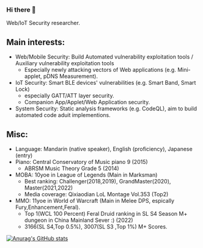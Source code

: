### Hi there 👋

Web/IoT Security researcher.

## Main interests:

- Web/Mobile Security: Build Automated vulnerability exploitation tools / Auxiliary vulnerability exploitation tools
  - Especially newly attacking vectors of Web applications (e.g. Mini-applet, pDNS Measurement).
- IoT Security: Smart BLE devices' vulnerabilities (e.g. Smart Band, Smart Lock)
  - especially GATT/ATT layer security.
  - Companion App/Applet/Web Application security. 
- System Security: Static analysis frameworks (e.g. CodeQL), aim to build automated code aduit implementions.

## Misc:

- Language: Mandarin (native speaker), English (proficiency), Japanese (entry)
- Piano: Central Conservatory of Music piano 9 (2015)
  - ABRSM Music Theory Grade 5 (2014)
- MOBA: 10yoe in League of Legends (Main in Marksman)
  - Best ranking: Challenger(2018,2019), GrandMaster(2020), Master(2021,2022)
  - Media coverage: Qixiaodian LoL Montage Vol.353 (Top2)
- MMO: 11yoe in World of Warcraft (Main in Melee DPS, espically Fury,Enhancement,Feral). 
  - Top 1(WCL 100 Percent) Feral Druid ranking in SL S4 Season M+ dungeon in China Mainland Sever :) (2022)
  - 3166(SL S4,Top 0.5%), 3007(SL S3 ,Top 1%) M+ Scores.

[![Anurag's GitHub stats](https://github-readme-stats.vercel.app/api?username=kee1ongz)](https://github.com/anuraghazra/github-readme-stats)

<!--
**kee1ongz/kee1ongz** is a ✨ _special_ ✨ repository because its `README.md` (this file) appears on your GitHub profile.

Here are some ideas to get you started:

- 🔭 I’m currently working on ...
- 🌱 I’m currently learning ...
- 👯 I’m looking to collaborate on ...
- 🤔 I’m looking for help with ...
- 💬 Ask me about ...
- 📫 How to reach me: ...
- 😄 Pronouns: ...
- ⚡ Fun fact: ...
-->
